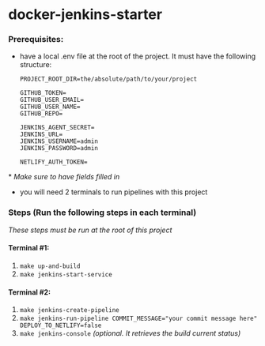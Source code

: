 # docker-jenkins-starter
### Prerequisites:
- have a local .env file at the root of the project. It must have the following structure:
  ```
  PROJECT_ROOT_DIR=the/absolute/path/to/your/project
  
  GITHUB_TOKEN=
  GITHUB_USER_EMAIL=
  GITHUB_USER_NAME=
  GITHUB_REPO=
  
  JENKINS_AGENT_SECRET=
  JENKINS_URL=
  JENKINS_USERNAME=admin
  JENKINS_PASSWORD=admin
  
  NETLIFY_AUTH_TOKEN=
  ```
\* *Make sure to have fields filled in*

- you will need 2 terminals to run pipelines with this project

### Steps (Run the following steps in each terminal)
*These steps must be run at the root of this project*
#### Terminal #1:
1. `make up-and-build`
2. `make jenkins-start-service`

#### Terminal #2:
1. `make jenkins-create-pipeline`
2. `make jenkins-run-pipeline COMMIT_MESSAGE="your commit message here" DEPLOY_TO_NETLIFY=false`
3. `make jenkins-console` *(optional. It retrieves the build current status)*